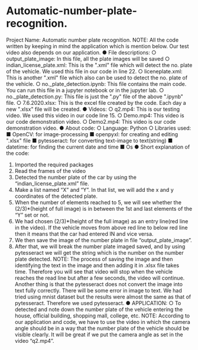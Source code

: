 # Automatic-number-plate-recognition.
Project Name: Automatic number plate recognition.
NOTE: All the code written by keeping in mind the application which is mention below. Our test video also depends on our application.
●       File descriptions:
○       output_plate_image: In this file, all the plate images will be saved
○       indian_license_plate.xml: This is the ".xml" file which will detect the no. plate of the vehicle. We used this file in our code in line 22.
○       liceneplate.xml: This is another ".xml" file which also can be used to detect the no. plate of the vehicle.
○       no._plate_detection.ipynb: This file contains the main code. You can run this file in a jupyter notebook or in the jupyter lab.
○ no._plate_detection.py: This file is just the ".py" file of the above ".ipynb" file. ○ 7.6.2020.xlsx: This is the excel file created by the code. Each day a new ".xlsx"
file will be created.
●       Videos:
○       q2.mp4: This is our testing video. We used this video in our code line 15. ○       Demo.mp4: This video is our code demonstration video.
○       Demo2.mp4: This video is our code demonstration video. ●       About code:
○       Language: Python ○       Libraries used:
■       OpenCV: for image-processing
■       openpyxl: for creating and editing ".xlsx" file
■       pytesseract: for converting text-image to text(string) ■       datetime: for finding the current date and time
■       Os
●       Short explanation of the code:
1.   Imported the required packages
2.   Read the frames of the video
3.   Detected the number plate of the car by using the “indian_license_plate.xml” file.
4.   Make a list named “X” and “Y”. In that list, we will add the x and y coordinates of the detected plate.
5.   When the number of elements reached to 5, we will see whether the (2/3)*(height of full image) is in between the 1st and last elements of the “Y” set or not.
6.   We had chosen (2/3)*(height of the full image) as an entry line(red line in the video). If the vehicle moves from above red line to below red line then it means that the car had entered IN and vice versa.
7.   We then save the image of the number plate in file “output_plate_image”.
8.   After that, we will break the number plate imaged saved, and by using pytesseract we will get the string which is the number on the number plate detected.
NOTE: The process of saving the image and then identifying the text in the image and then adding it in .xlsx file takes time. Therefore you will see that video will stop when the vehicle reaches the read line but after a few seconds, the video will continue. Another thing is that the pytesseract does not convert the image into text fully correctly. There will be some error in image to text. We had tried using mnist dataset but the results were almost the same as that of pytesseract. Therefore we used pytesseract.
●       APPLICATION:
○       To detected and note down the number plate of the vehicle entering the house, official building, shopping mall, college, etc.
NOTE: According to our application and code, we have to use the video in which the camera angle should be in a way that the number plate of the vehicle should be visible clearly. It will be great if we put the camera angle as set in the video “q2.mp4”.
